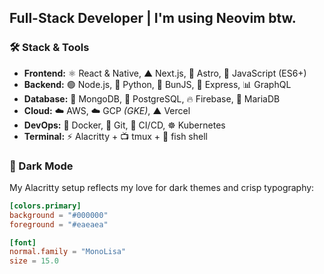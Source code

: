 ## Full-Stack Developer | I'm using Neovim btw.

### 🛠 Stack & Tools

- **Frontend:** ⚛️ React & Native, ▲ Next.js, 🚀 Astro, 💛 JavaScript (ES6+)
- **Backend:** 🟢 Node.js, 🐍 Python, 🐰 BunJS, 🚂 Express, 📊 GraphQL
- **Database:** 🍃 MongoDB, 🐘 PostgreSQL, 🔥 Firebase, 🐬 MariaDB
- **Cloud:** ☁️ AWS, ☁️ GCP <i>(GKE)</i>, ▲ Vercel
- **DevOps:** 🐳 Docker, 🌿 Git, 🔄 CI/CD, ☸️ Kubernetes
- **Terminal:** ⚡ Alacritty + 📺 tmux + 🐠 fish shell

### 🖤 Dark Mode

My Alacritty setup reflects my love for dark themes and crisp typography:

```toml
[colors.primary]
background = "#000000"
foreground = "#eaeaea"

[font]
normal.family = "MonoLisa"
size = 15.0
